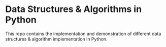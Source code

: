 # Data Structures & Algorithms in Python
This repo contains the implementation and demonstration of different data structures &amp; algorithm implementation in Python.
